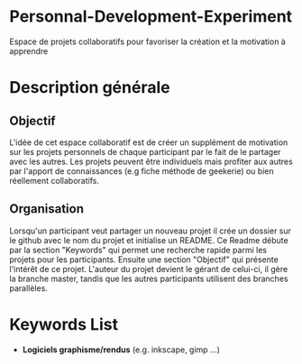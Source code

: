 # Personnal-Development-Experiment
Espace de projets collaboratifs pour favoriser la création et la motivation à apprendre

# Description générale 

## Objectif
L'idée de cet espace collaboratif est de créer un supplément de motivation sur les projets personnels de chaque participant par le fait de le partager avec les autres. Les projets peuvent être individuels mais profiter aux autres par l'apport de connaissances (e.g fiche méthode de geekerie) ou bien réellement collaboratifs. 

## Organisation
Lorsqu'un participant veut partager un nouveau projet il crée un dossier sur le github avec le nom du projet et initialise un README. Ce Readme débute par la section "Keywords" qui permet une recherche rapide parmi les projets pour les participants. Ensuite une section "Objectif" qui présente l'intérêt de ce projet. 
L'auteur du projet devient le gérant de celui-ci, il gère la branche master, tandis que les autres participants utilisent des branches parallèles. 
 
# Keywords List 

+ **Logiciels graphisme/rendus** (e.g. inkscape, gimp ...)




